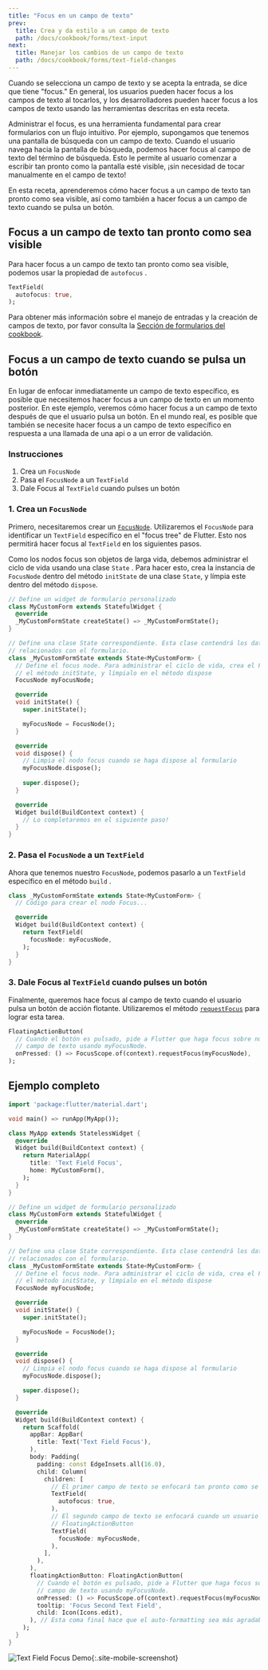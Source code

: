 ```yaml
---
title: "Focus en un campo de texto"
prev:
  title: Crea y da estilo a un campo de texto
  path: /docs/cookbook/forms/text-input
next:
  title: Manejar los cambios de un campo de texto
  path: /docs/cookbook/forms/text-field-changes
---
```


Cuando se selecciona un campo de texto y se acepta la entrada, se dice que tiene  "focus." 
En general, los usuarios pueden hacer focus a los campos de texto al tocarlos, y los 
desarrolladores pueden hacer focus a los campos de texto usando las herramientas descritas en esta receta. 

Administrar el focus, es una herramienta fundamental para crear formularios con un flujo 
intuitivo. Por ejemplo, supongamos que tenemos una pantalla de búsqueda con un campo de 
texto. Cuando el usuario navega hacia la pantalla de búsqueda, podemos hacer focus al campo 
de texto del término de búsqueda. Esto le permite al usuario comenzar a escribir tan pronto 
como la pantalla esté visible, ¡sin necesidad de tocar manualmente en el campo de texto!

En esta receta, aprenderemos cómo hacer focus a un campo de texto tan pronto como sea 
visible, así como también a hacer focus a un campo de texto cuando se pulsa un botón.

## Focus a un campo de texto tan pronto como sea visible

Para hacer focus a un campo de texto tan pronto como sea visible, podemos usar la 
propiedad de `autofocus` .

<!-- skip -->
```dart
TextField(
  autofocus: true,
);
```

Para obtener más información sobre el manejo de entradas y la creación de campos de texto, por favor consulta la 
[Sección de formularios del cookbook](/docs/cookbook#formularios).

## Focus a un campo de texto cuando se pulsa un botón

En lugar de enfocar inmediatamente un campo de texto específico, es posible que necesitemos 
hacer focus a un campo de texto en un momento posterior. En este ejemplo, veremos cómo hacer 
focus a un campo de texto después de que el usuario pulsa un botón. En el mundo real, es 
posible que también se necesite hacer focus a un campo de texto específico en respuesta a una llamada de una api o a un error de validación.

### Instrucciones

  1. Crea un `FocusNode`
  2. Pasa el `FocusNode` a un `TextField`
  3. Dale Focus al `TextField` cuando pulses un botón

### 1. Crea un `FocusNode`

Primero, necesitaremos crear un [`FocusNode`]({{site.api}}/flutter/widgets/FocusNode-class.html).
Utilizaremos el `FocusNode` para identificar un `TextField` específico en el "focus tree" de 
Flutter. Esto nos permitirá hacer focus al `TextField` en los siguientes pasos.

Como los nodos focus son objetos de larga vida, debemos administrar el ciclo de vida 
usando una clase `State` . Para hacer esto, crea la instancia de `FocusNode` dentro del 
método `initState` de una clase `State`, y límpia este dentro del 
método `dispose`. 

<!-- skip -->
```dart
// Define un widget de formulario personalizado
class MyCustomForm extends StatefulWidget {
  @override
  _MyCustomFormState createState() => _MyCustomFormState();
}

// Define una clase State correspondiente. Esta clase contendrá los datos
// relacionados con el formulario.
class _MyCustomFormState extends State<MyCustomForm> {
  // Define el focus node. Para administrar el ciclo de vida, crea el FocusNode en
  // el método initState, y límpialo en el método dispose
  FocusNode myFocusNode;

  @override
  void initState() {
    super.initState();

    myFocusNode = FocusNode();
  }

  @override
  void dispose() {
    // Limpia el nodo focus cuando se haga dispose al formulario
    myFocusNode.dispose();
        
    super.dispose();
  }

  @override
  Widget build(BuildContext context) {
    // Lo completaremos en el siguiente paso!
  }
}
```

### 2. Pasa el `FocusNode` a un `TextField`

Ahora que tenemos nuestro `FocusNode`, podemos pasarlo a un `TextField` específico 
en el método `build` . 

<!-- skip -->
```dart
class _MyCustomFormState extends State<MyCustomForm> {
  // Código para crear el nodo Focus...

  @override
  Widget build(BuildContext context) {
    return TextField(
      focusNode: myFocusNode,
    );
  }
}
```

### 3. Dale Focus al `TextField` cuando pulses un botón

Finalmente, queremos hace focus al campo de texto cuando el usuario pulsa un botón de acción 
flotante. Utilizaremos el método [`requestFocus`]({{site.api}}/flutter/widgets/FocusScopeNode/requestFocus.html) 
para lograr esta tarea.

<!-- skip -->
```dart
FloatingActionButton(
  // Cuando el botón es pulsado, pide a Flutter que haga focus sobre nuestro
  // campo de texto usando myFocusNode.
  onPressed: () => FocusScope.of(context).requestFocus(myFocusNode),
);
```

## Ejemplo completo

```dart
import 'package:flutter/material.dart';

void main() => runApp(MyApp());

class MyApp extends StatelessWidget {
  @override
  Widget build(BuildContext context) {
    return MaterialApp(
      title: 'Text Field Focus',
      home: MyCustomForm(),
    );
  }
}

// Define un widget de formulario personalizado
class MyCustomForm extends StatefulWidget {
  @override
  _MyCustomFormState createState() => _MyCustomFormState();
}

// Define una clase State correspondiente. Esta clase contendrá los datos
// relacionados con el formulario.
class _MyCustomFormState extends State<MyCustomForm> {
  // Define el focus node. Para administrar el ciclo de vida, crea el FocusNode en
  // el método initState, y límpialo en el método dispose
  FocusNode myFocusNode;

  @override
  void initState() {
    super.initState();

    myFocusNode = FocusNode();
  }

  @override
  void dispose() {
    // Limpia el nodo focus cuando se haga dispose al formulario
    myFocusNode.dispose();

    super.dispose();
  }

  @override
  Widget build(BuildContext context) {
    return Scaffold(
      appBar: AppBar(
        title: Text('Text Field Focus'),
      ),
      body: Padding(
        padding: const EdgeInsets.all(16.0),
        child: Column(
          children: [
            // El primer campo de texto se enfocará tan pronto como se inicie la aplicación
            TextField(
              autofocus: true,
            ),
            // El segundo campo de texto se enfocará cuando un usuario pulse el
            // FloatingActionButton
            TextField(
              focusNode: myFocusNode,
            ),
          ],
        ),
      ),
      floatingActionButton: FloatingActionButton(
        // Cuando el botón es pulsado, pide a Flutter que haga focus sobre nuestro
        // campo de texto usando myFocusNode.
        onPressed: () => FocusScope.of(context).requestFocus(myFocusNode),
        tooltip: 'Focus Second Text Field',
        child: Icon(Icons.edit),
      ), // Esta coma final hace que el auto-formatting sea más agradable para los métodos build.
    );
  }
}
```

![Text Field Focus Demo](/images/cookbook/focus.gif){:.site-mobile-screenshot}
